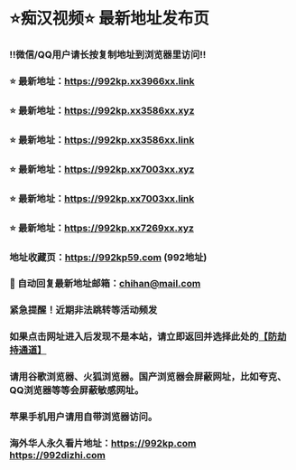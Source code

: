 # ⭐️痴汉视频⭐️ 最新地址发布页

### ‼️微信/QQ用户请长按复制地址到浏览器里访问‼️

### ⭐️ 最新地址：https://992kp.xx3966xx.link

### ⭐️ 最新地址：https://992kp.xx3586xx.xyz

### ⭐️ 最新地址：https://992kp.xx3586xx.link

### ⭐️ 最新地址：https://992kp.xx7003xx.xyz

### ⭐️ 最新地址：https://992kp.xx7003xx.link

### ⭐️ 最新地址：https://992kp.xx7269xx.xyz



### 地址收藏页：https://992kp59.com (992地址)
### 📧 自动回复最新地址邮箱：chihan@mail.com
### 紧急提醒！近期非法跳转等活动频发
### 如果点击网址进入后发现不是本站，请立即返回并选择此处的[【防劫持通道】](https://23.224.130.222:7583)
### 请用谷歌浏览器、火狐浏览器。国产浏览器会屏蔽网址，比如夸克、QQ浏览器等等会屏蔽敏感网址。
### 苹果手机用户请用自带浏览器访问。
### 海外华人永久看片地址：https://992kp.com  https://992dizhi.com
